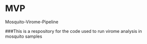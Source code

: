 # MVP
Mosquito-Virome-Pipeline

###This is a respository for the code used to run virome analysis in mosquito samples
